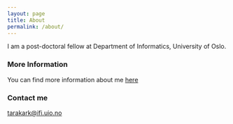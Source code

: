 ```yaml
---
layout: page
title: About
permalink: /about/
---
```


I am a post-doctoral fellow at Department of Informatics, University of Oslo.

### More Information

You can find more information about me [here](phylostar.github.io)

### Contact me

[tarakark@ifi.uio.no](mailto:tarakark@ifi.uio.no)
